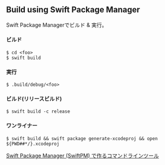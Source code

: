 ## Build using Swift Package Manager

Swift Package Managerでビルド & 実行。

#### ビルド

```
$ cd <foo>
$ swift build
```

#### 実行

```
$ .build/debug/<foo>
```

#### ビルド(リリースビルド)

```
$ swift build -c release
```

#### ワンライナー

```
$ swift build && swift package generate-xcodeproj && open ${PWD##*/}.xcodeproj
```

[Swift Package Manager (SwiftPM) で作るコマンドラインツール](https://qiita.com/mono0926/items/e8fdd97115780204f797)
